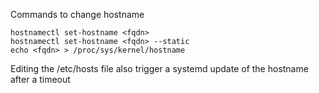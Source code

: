 Commands to change hostname
```
hostnamectl set-hostname <fqdn>
hostnamectl set-hostname <fqdn> --static
echo <fqdn> > /proc/sys/kernel/hostname
```
Editing the /etc/hosts file also trigger a systemd update of the hostname after a timeout
